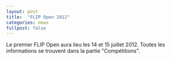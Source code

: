 ```yaml
---
layout: post
title:  "FLIP Open 2012"
categories: news
fullpost: false
---
```

Le premier FLIP Open aura lieu les 14 et 15 juillet 2012. Toutes les informations se trouvent dans la partie "Compétitions".
